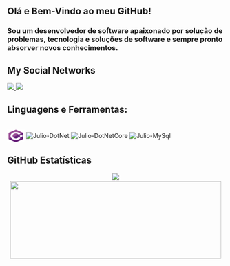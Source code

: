 ## Olá e Bem-Vindo ao meu GitHub!
### Sou um desenvolvedor de software apaixonado por solução de problemas, tecnologia e soluções de software e sempre pronto absorver novos conhecimentos.<br>
## **My Social Networks**

<p align="left">
  <a href="https://www.linkedin.com/in/dev-jcnascimento/" alt="Linkedin" target="blank">
  <img src="https://img.shields.io/badge/LinkedIn-0077B5?style=for-the-badge&logo=linkedin&logoColor=white">
  </a> 
  <a href="https://wa.me/5522988224294" alt="WhatsApp" target="_blank">
  <img src="https://img.shields.io/badge/WhatsApp-25D366?style=for-the-badge&logo=whatsapp&logoColor=white">
  </a>
<br>

## **Linguagens e Ferramentas:**  
<div style="display: inline_block"><br>
    <img align="center" alt="Julio-Csharp" height="30" width="40" src="https://raw.githubusercontent.com/devicons/devicon/master/icons/csharp/csharp-original.svg">
    <img align="center" alt="Julio-DotNet" height="30" width="40" src="https://cdn.jsdelivr.net/gh/devicons/devicon/icons/dot-net/dot-net-original-wordmark.svg">
  <img align="center" alt="Julio-DotNetCore" height="30" width="40" src="https://cdn.jsdelivr.net/gh/devicons/devicon/icons/dotnetcore/dotnetcore-plain.svg">
   <img align="center" alt="Julio-MySql" height="30" width="40" src="https://cdn.jsdelivr.net/gh/devicons/devicon/icons/mysql/mysql-plain-wordmark.svg">
</div>

## **GitHub Estatísticas**
<div align="center">
  <a href="https://github.com/juliodive">
  <img height="180em" src="https://github-readme-stats.vercel.app/api?username=juliodive&show_icons=true&theme=default&include_all_commits=true&count_private=true"/>
  <img height="180em" width="490em" src="https://github-readme-stats.vercel.app/api/top-langs/?username=juliodive&layout=compact&langs_count=7&theme=default"/>
</div>
  

<!--
**juliodive/juliodive** is a ✨ _special_ ✨ repository because its `README.md` (this file) appears on your GitHub profile.

Here are some ideas to get you started:

- 🔭 I’m currently working on ...
- 🌱 I’m currently learning ...
- 👯 I’m looking to collaborate on ...
- 🤔 I’m looking for help with ...
- 💬 Ask me about ...
- 📫 How to reach me: ...
- 😄 Pronouns: ...
- ⚡ Fun fact: ...

-->
